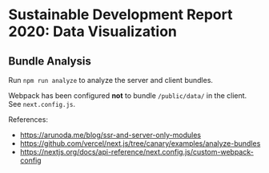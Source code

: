 # Sustainable Development Report 2020: Data Visualization

## Bundle Analysis

Run `npm run analyze` to analyze the server and client bundles.

Webpack has been configured **not** to bundle `/public/data/` in the client.
See `next.config.js`.

References:
- https://arunoda.me/blog/ssr-and-server-only-modules
- https://github.com/vercel/next.js/tree/canary/examples/analyze-bundles
- https://nextjs.org/docs/api-reference/next.config.js/custom-webpack-config
